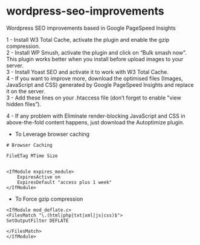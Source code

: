 # wordpress-seo-improvements
Wordpress SEO improvements based in Google PageSpeed Insights

1 - Install W3 Total Cache, activate the plugin and enable the gzip compression.<br>
2 - Install WP Smush, activate the plugin and click on “Bulk smash now”. This plugin works  better when you install before upload images to your server.<br>
3 - Install Yoast SEO and activate it to work with W3 Total Cache.<br>
4 - If you want to improve more, download the optimised files (Images, JavaScript and CSS) generated by Google PageSpeed Insights and replace it on the server.<br>
3 - Add these lines on your .htaccess file (don’t forget to enable "view hidden files”).<br>

4 - If any problem with Eliminate render-blocking JavaScript and CSS in above-the-fold content happens, just download the Autoptimize plugin.<br>

- To Leverage browser caching

```
# Browser Caching

FileETag MTime Size


<IfModule expires_module>
    ExpiresActive on
    ExpiresDefault "access plus 1 week"
</IfModule>
```

- To Force gzip compression

```
<IfModule mod_deflate.c>
<FilesMatch "\.(html|php|txt|xml|js|css)$">
SetOutputFilter DEFLATE

</FilesMatch>
</IfModule>
```
